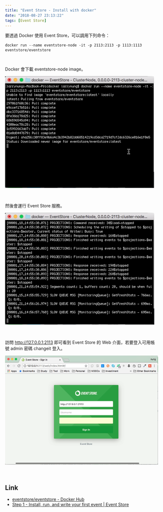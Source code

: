 ```yaml
---
title: "Event Store - Install with docker"
date: "2018-08-27 23:13:22"
tags: [Event Store]
---
```



要透過 Docker 使用 Event Store，可以調用下列命令：  

<!-- More -->

    docker run --name eventstore-node -it -p 2113:2113 -p 1113:1113 eventstore/eventstore

<br/>


Docker 會下載 eventstore-node image。  

![1.png](1.png)
 
<br/>


然後會運行 Event Store 服務。  

![2.png](2.png)
 
<br/>


訪問 http://127.0.0.1:2113 即可看到 Event Store 的 Web 介面，若要登入可用帳號 admin 密碼 changeit 登入。

![3.png](3.png)
 
<br/>


Link
----
* [eventstore/eventstore - Docker Hub](https://hub.docker.com/r/eventstore/eventstore/)
* [Step 1 - Install, run, and write your first event | Event Store](https://eventstore.org/docs/getting-started/?tabs=tabid-1%2Ctabid-4)
